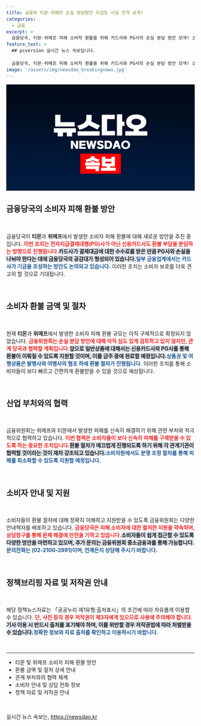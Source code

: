 ```yaml
---
title: 금융위 티몬·위메프 손실 분담방안 미검토 사실 전격 공개!
categories:
  - 금융
excerpt: >
  금융당국, 티몬·위메프 피해 소비자 환불을 위해 카드사와 PG사의 손실 분담 방안 모색! 소비자 피해를 최소화하는 상생기금 조성 논의까지… 이 변화가 소비자에게 어떤 혜택을 가져올지 주목하세요!
feature_text: >
  ## pcversion 실시간 뉴스 속보입니다.

  금융당국, 티몬·위메프 피해 소비자 환불을 위해 카드사와 PG사의 손실 분담 방안 모색! 소비자 피해를 최소화하는 상생기금 조성 논의까지… 이 변화가 소비자에게 어떤 혜택을 가져올지 주목하세요!
image: '/assets/img/newsdao_breakingnews.jpg'
---
```


<p><img src="/assets/img/newsdao_breakingnews.jpg" alt="pcversion 속보" /></p>

<h2 data-ke-size="size26">금융당국의 소비자 피해 환불 방안</h2>

<p data-ke-size="size16">&nbsp;</p>

<p>금융당국이 <strong>티몬</strong>과 <strong>위메프</strong>에서 발생한 소비자 피해 환불에 대해 새로운 방안을 추진 중입니다. <b><span style="color: #ee2323;">이번 조치는 전자지급결제대행(PG)사가 아닌 신용카드사도 환불 부담을 분담하는 방향으로 진행됩니다.</span></b><b><span style="background-color: #21538527;">카드사가 결제대금에 대한 수수료를 받은 만큼 PG사와 손실을 나눠야 한다는 데에 금융당국의 공감대가 형성되어 있습니다.</span></b><b><span style="color: #1a5490;">일부 금융업계에서는 카드사가 기금을 조성하는 방안도 논의되고 있습니다.</span></b> 이러한 조치는 소비자 보호를 더욱 견고히 할 것으로 기대됩니다.</p>

<p data-ke-size="size16">&nbsp;</p>

<h2 data-ke-size="size26">소비자 환불 금액 및 절차</h2>

<p data-ke-size="size16">&nbsp;</p>

<p>현재 <strong>티몬</strong>과 <strong>위메프</strong>에서 발생한 소비자 피해 환불 규모는 아직 구체적으로 확정되지 않았습니다. <b><span style="color: #ee2323;">금융위원회는 손실 분담 방안에 대해 아직 심도 있게 검토하고 있지 않지만, 관계 당국과 협력할 계획입니다.</span></b><b><span style="background-color: #21538527;">앞으로 일반상품에 대해서는 신용카드사와 PG사를 통해 환불이 이뤄질 수 있도록 지원할 것이며, 이를 금주 중에 완료할 예정입니다.</span></b><b><span style="color: #1a5490;">상품권 및 여행상품은 발행사와 여행사의 협조 하에 환불 절차가 진행됩니다.</span></b> 이러한 조치를 통해 소비자들이 보다 빠르고 간편하게 환불받을 수 있을 것으로 예상됩니다.</p>

<p data-ke-size="size16">&nbsp;</p>

<h2 data-ke-size="size26">산업 부처와의 협력</h2>

<p data-ke-size="size16">&nbsp;</p>

<p>금융위원회는 위메프와 티몬에서 발생한 피해를 신속히 해결하기 위해 관련 부처와 적극적으로 협력하고 있습니다. <b><span style="color: #ee2323;">이번 협력은 소비자들이 보다 신속히 피해를 구제받을 수 있도록 하는 중요한 조치입니다.</span></b><b><span style="background-color: #21538527;">환불 절차가 매끄럽게 진행되도록 하기 위해 각 관계기관이 협력할 것이라는 것이 재차 강조되고 있습니다.</span></b><b><span style="color: #1a5490;">소비자원에서도 분쟁 조정 절차를 통해 피해를 최소화할 수 있도록 지원할 예정입니다.</span></b></p>

<p data-ke-size="size16">&nbsp;</p>

<h2 data-ke-size="size26">소비자 안내 및 지원</h2>

<p data-ke-size="size16">&nbsp;</p>

<p>소비자들이 환불 절차에 대해 정확히 이해하고 지원받을 수 있도록 금융위원회는 다양한 안내책자를 배포하고 있습니다. <b><span style="color: #ee2323;">금융당국은 피해 소비자에 대한 철저한 지원을 약속하며, 상담창구를 통해 문제 해결에 만전을 기하고 있습니다.</span></b><b><span style="background-color: #21538527;">소비자들이 쉽게 접근할 수 있도록 다양한 방안을 마련하고 있으며, 추가 문의는 금융위원회 중소금융과를 통해 가능합니다.</span></b><b><span style="color: #1a5490;">문의전화는 (02-2100-2991)이며, 언제든지 상담해 주시기 바랍니다.</span></b></p>

<p data-ke-size="size16">&nbsp;</p>

<h2 data-ke-size="size26">정책브리핑 자료 및 저작권 안내</h2>

<p data-ke-size="size16">&nbsp;</p>

<p>해당 정책뉴스자료는 「공공누리 제1유형:출처표시」의 조건에 따라 자유롭게 이용할 수 있습니다. <b><span style="color: #ee2323;">단, 사진 등의 경우 저작권이 제3자에게 있으므로 사용에 주의해야 합니다.</span></b><b><span style="background-color: #21538527;">기사 이용 시 반드시 출처를 표기해야 하며, 이를 위반할 경우 저작권법에 따라 처벌받을 수 있습니다.</span></b><b><span style="color: #1a5490;">정확한 정보와 자료 출처를 확인하고 이용하시기 바랍니다.</span></b></p>

<p data-ke-size="size16">&nbsp;</p>

<hr>

<ul>
    <li>티몬 및 위메프 소비자 피해 환불 방안</li>
    <li>환불 금액 및 절차 상세 안내</li>
    <li>관계 부처와의 협력 체계</li>
    <li>소비자 안내 및 상담 전화 정보</li>
    <li>정책 자료 및 저작권 안내</li>
</ul>

<p data-ke-size="size16">&nbsp;</p>
실시간 뉴스 속보는, <a href="https://newsdao.kr" rel="dofollow">https://newsdao.kr</a>


